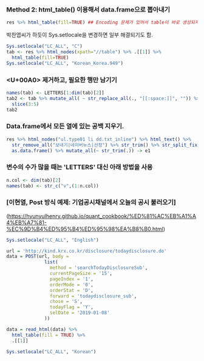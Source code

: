### Method 2: html_table() 이용해서 data.frame으로 뽑아내기
```r
res %>% html_table(fill=TRUE) ## Encoding 문제가 있어서 table이 바로 생성되지 않음.
```

박찬엽씨가 하듯이 Sys.setlocale을 변경하면 일부 해결되기도 함.
```r
Sys.setlocale("LC_ALL", "C")
tab <- res %>% html_nodes(xpath="//table") %>% .[[1]] %>% 
  html_table(fill=TRUE)
Sys.setlocale("LC_ALL", "Korean_Korea.949")
```

### <U+00A0> 제거하고, 필요한 행만 남기기
```r
names(tab) <- LETTERS[1:dim(tab)[2]]
tab2 <- tab %>% mutate_all( ~ str_replace_all(., "[[:space:]]", "")) %>% 
  slice(3:5)
tab2
```

### Data.frame에서 모든 열에 있는 공백 지우기.
```r
res %>% html_nodes("ul.type01 li dd.txt_inline") %>% html_text() %>% 
  str_remove_all("보내기|네이버뉴스|선정") %>% str_trim() %>% str_split_fixed(" ", 2) %>% 
  as.data.frame() %>% mutate_all(~ str_trim(.)) -> e1
```

### 변수의 수가 많을 때는 'LETTERS' 대신 아래 방법을 사용
```r
n.col <- dim(tab)[2]
names(tab) <- str_c("v",(1:n.col))
```



### [이현열, Post 방식 예제: 기업공시채널에서 오늘의 공시 불러오기]
(https://hyunyulhenry.github.io/quant_cookbook/%ED%81%AC%EB%A1%A4%EB%A7%81-%EC%9D%B4%ED%95%B4%ED%95%98%EA%B8%B0.html)
```r
Sys.setlocale("LC_ALL", "English")

url = 'http://kind.krx.co.kr/disclosure/todaydisclosure.do'
data = POST(url, body =
              list(
                method = 'searchTodayDisclosureSub',
                currentPageSize = '15',
                pageIndex = '1',
                orderMode = '0',
                orderStat = 'D',
                forward = 'todaydisclosure_sub',
                chose = 'S',
                todayFlag = 'Y',
                selDate = '2019-01-08'
              ))

data = read_html(data) %>%
  html_table(fill = TRUE) %>%
  .[[1]]

Sys.setlocale("LC_ALL", "Korean")
```
